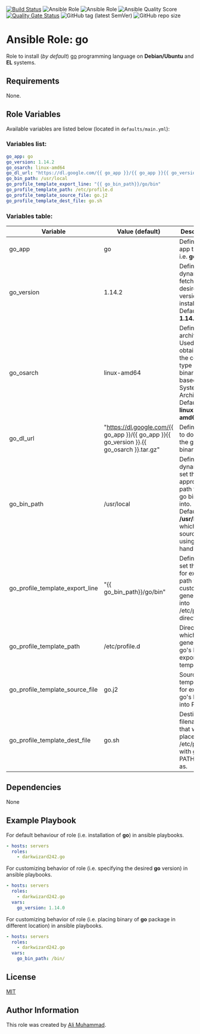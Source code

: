 [![Build Status](https://travis-ci.com/darkwizard242/ansible-role-go.svg?branch=master)](https://travis-ci.com/darkwizard242/ansible-role-go) ![Ansible Role](https://img.shields.io/ansible/role/47668?color=dark%20green%20) ![Ansible Role](https://img.shields.io/ansible/role/d/47668?label=role%20downloads) ![Ansible Quality Score](https://img.shields.io/ansible/quality/47668?label=ansible%20quality%20score) [![Quality Gate Status](https://sonarcloud.io/api/project_badges/measure?project=ansible-role-go&metric=alert_status)](https://sonarcloud.io/dashboard?id=ansible-role-go) ![GitHub tag (latest SemVer)](https://img.shields.io/github/tag/darkwizard242/ansible-role-go?label=release) ![GitHub repo size](https://img.shields.io/github/repo-size/darkwizard242/ansible-role-go?color=orange&style=flat-square)

# Ansible Role: go

Role to install (_by default_) [go](https://golang.org) programming language on **Debian/Ubuntu** and **EL** systems.

## Requirements

None.

## Role Variables

Available variables are listed below (located in `defaults/main.yml`):

### Variables list:

```yaml
go_app: go
go_version: 1.14.2
go_osarch: linux-amd64
go_dl_url: "https://dl.google.com/{{ go_app }}/{{ go_app }}{{ go_version }}.{{ go_osarch }}.tar.gz"
go_bin_path: /usr/local
go_profile_template_export_line: "{{ go_bin_path}}/go/bin"
go_profile_template_path: /etc/profile.d
go_profile_template_source_file: go.j2
go_profile_template_dest_file: go.sh
```

### Variables table:

Variable                        | Value (default)                                                                            | Description
------------------------------- | ------------------------------------------------------------------------------------------ | ----------------------------------------------------------------------------------------------------------------------------------------
go_app                          | go                                                                                         | Defines the app to install i.e. **go**
go_version                      | 1.14.2                                                                                     | Defined to dynamically fetch the desired version to install. Defaults to: **1.14.2**
go_osarch                       | linux-amd64                                                                                | Defines os architecture. Used for obtaining the correct type of binaries based on OS System Architecture. Defaults to: **linux-amd64**
go_dl_url                       | "<https://dl.google.com/{{> go_app }}/{{ go_app }}{{ go_version }}.{{ go_osarch }}.tar.gz" | Defines URL to download the go binary from.
go_bin_path                     | /usr/local                                                                                 | Defined to dynamically set the appropriate path to store go binary into. Defaults to: **/usr/local** - which is sourced using a handler.
go_profile_template_export_line | "{{ go_bin_path}}/go/bin"                                                                  | Defined to set the line for export to path within a custom file generated into /etc/profile.d directory.
go_profile_template_path        | /etc/profile.d                                                                             | Directory in which to generate go's PATH export template to.
go_profile_template_source_file | go.j2                                                                                      | Source template file for export of go's binary into PATH.
go_profile_template_dest_file   | go.sh                                                                                      | Destination filename that will be placed in /etc/profile.d with go's PATH export as.

## Dependencies

None

## Example Playbook

For default behaviour of role (i.e. installation of **go**) in ansible playbooks.

```yaml
- hosts: servers
  roles:
    - darkwizard242.go
```

For customizing behavior of role (i.e. specifying the desired **go** version) in ansible playbooks.

```yaml
- hosts: servers
  roles:
    - darkwizard242.go
  vars:
    go_version: 1.14.0
```

For customizing behavior of role (i.e. placing binary of **go** package in different location) in ansible playbooks.

```yaml
- hosts: servers
  roles:
    - darkwizard242.go
  vars:
    go_bin_path: /bin/
```

## License

[MIT](https://github.com/darkwizard242/ansible-role-go/blob/master/LICENSE)

## Author Information

This role was created by [Ali Muhammad](https://www.linkedin.com/in/ali-muhammad-759791130/).
